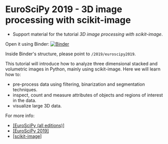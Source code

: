 # EuroSciPy 2019 - 3D image processing with scikit-image

* Support material for the tutorial _3D image processing with scikit-image_.

Open it using Binder: [![Binder](https://mybinder.org/badge_logo.svg)](https://mybinder.org/v2/gh/alexdesiqueira/tutorials/master)

Inside Binder's structure, please point to `/2019/euroscipy2019`.

This tutorial will introduce how to analyze three dimensional stacked and volumetric images in Python, mainly using scikit-image. Here we will learn how to:
  * pre-process data using filtering, binarization and segmentation techniques.
  * inspect, count and measure attributes of objects and regions of interest in the data.
  * visualize large 3D data.

For more info:
  * [[EuroSciPy (all editions)]](https://www.euroscipy.org/)
  * [[EuroSciPy 2019]](https://www.euroscipy.org/2019/)
  * [[scikit-image]](https://scikit-image.org/)
